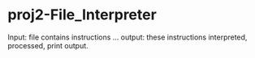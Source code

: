 # proj2-File_Interpreter
Input: file contains instructions ... output: these instructions interpreted, processed, print output.

